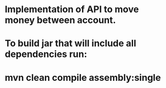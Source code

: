 # Implementation of API to move money between account.

# To build jar that will include all dependencies run:
# mvn clean compile assembly:single
